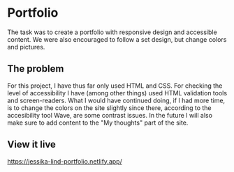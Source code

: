 # Portfolio

The task was to create a portfolio with responsive design and accessible content. We were also encouraged to follow a set design, but change colors and pictures. 

## The problem

For this project, I have thus far only used HTML and CSS. For checking the level of accessibility I have (among other things) used HTML validation tools and screen-readers. What I would have continued doing, if I had more time, is to change the colors on the site slightly since there, according to the accesibility tool Wave, are some contrast issues. In the future I will also make sure to add content to the "My thoughts" part of the site.

## View it live

https://jessika-lind-portfolio.netlify.app/
